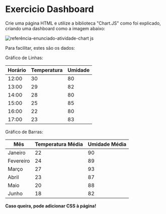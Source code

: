 # Exercicio Dashboard

Crie uma página HTML e utilize a biblioteca "Chart.JS" como foi explicado, criando uma dashboard como a imagem abaixo:

![referência-enunciado-atividade-chart js](https://github.com/user-attachments/assets/93e23e38-0c4f-4590-8966-107f343ec01a)

Para facilitar, estes são os dados:

Gráfico de Linhas:

| Horário	| Temperatura |	Umidade |
| --- | --- | --- |
| 12:00	| 30 | 80 |
| 13:00 |	29 | 82 |
| 14:00 |	28 | 80 |
| 15:00 |	25 | 85 |
| 16:00 | 22 | 80 |
| 17:00 | 23 | 83 |

Gráfico de Barras:

| Mês	| Temperatura Média |	Umidade Média |
| --- | --- | --- |
| Janeiro | 22 | 90 | 
| Fevereiro | 24 | 89 |
| Março | 27 | 93 |
| Abril | 23 | 87 |
| Maio | 20 | 88 |
| Junho | 18 | 82 |

**Caso queira, pode adicionar CSS à página!**
